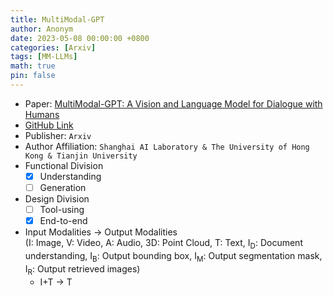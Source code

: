 ```yaml
---
title: MultiModal-GPT
author: Anonym
date: 2023-05-08 00:00:00 +0800
categories: [Arxiv]
tags: [MM-LLMs]
math: true
pin: false
---
```


- Paper: [MultiModal-GPT: A Vision and Language Model for Dialogue with Humans](https://arxiv.org/abs/2305.04790)
- [GitHub Link](https://github.com/open-mmlab/Multimodal-GPT)
- Publisher: `Arxiv`
- Author Affiliation: `Shanghai AI Laboratory & The University of Hong Kong & Tianjin University`
- Functional Division
  + [x] Understanding
  + [ ] Generation
- Design Division
  + [ ] Tool-using
  + [x] End-to-end
- Input Modalities $\rightarrow$ Output Modalities <br />(I: Image, V: Video, A: Audio, 3D: Point Cloud, T: Text, I<sub>D</sub>: Document understanding, I<sub>B</sub>: Output bounding box, I<sub>M</sub>: Output segmentation mask, I<sub>R</sub>: Output retrieved images)
  + I+T $\rightarrow$ T
